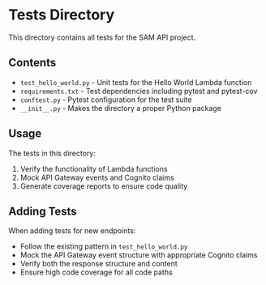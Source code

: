 # Tests Directory

This directory contains all tests for the SAM API project.

## Contents

- `test_hello_world.py` - Unit tests for the Hello World Lambda function
- `requirements.txt` - Test dependencies including pytest and pytest-cov
- `conftest.py` - Pytest configuration for the test suite
- `__init__.py` - Makes the directory a proper Python package

## Usage

The tests in this directory:

1. Verify the functionality of Lambda functions
2. Mock API Gateway events and Cognito claims
3. Generate coverage reports to ensure code quality

## Adding Tests

When adding tests for new endpoints:
- Follow the existing pattern in `test_hello_world.py`
- Mock the API Gateway event structure with appropriate Cognito claims
- Verify both the response structure and content
- Ensure high code coverage for all code paths